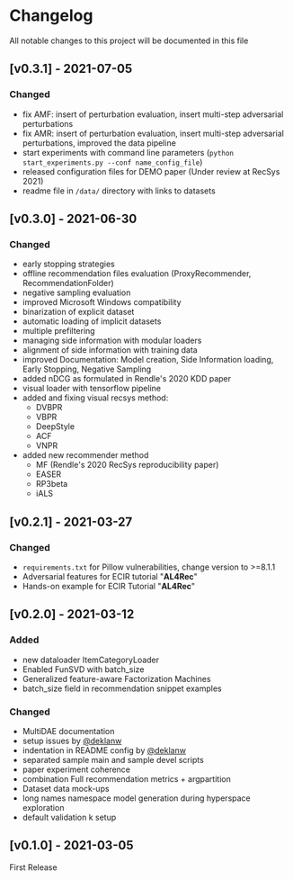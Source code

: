 # Changelog

All notable changes to this project will be documented in this file

## [v0.3.1] - 2021-07-05
### Changed
- fix AMF: insert of perturbation evaluation, insert multi-step adversarial perturbations
- fix AMR:  insert of perturbation evaluation, insert multi-step adversarial perturbations, improved the data pipeline
- start experiments with command line parameters (```python start_experiments.py --conf name_config_file```)
- released configuration files for DEMO paper (Under review at RecSys 2021)
- readme file in ```/data/``` directory with links to datasets

## [v0.3.0] - 2021-06-30
### Changed
- early stopping strategies
- offline recommendation files evaluation (ProxyRecommender, RecommendationFolder) 
- negative sampling evaluation
- improved Microsoft Windows compatibility  
- binarization of explicit dataset
- automatic loading of implicit datasets 
- multiple prefiltering
- managing side information with modular loaders
- alignment of side information with training data
- improved Documentation: Model creation, Side Information loading, Early Stopping, Negative Sampling 
- added nDCG as formulated in Rendle's 2020 KDD paper
- visual loader with tensorflow pipeline 
- added and fixing visual recsys method:
  - DVBPR
  - VBPR
  - DeepStyle
  - ACF
  - VNPR
- added new recommender method
  - MF (Rendle's 2020 RecSys reproducibility paper)
  - EASER
  - RP3beta
  - iALS

## [v0.2.1] - 2021-03-27
### Changed

- `requirements.txt` for Pillow vulnerabilities, change version to >=8.1.1
- Adversarial features for ECIR tutorial "__AL4Rec__"
- Hands-on example for ECIR Tutorial "__AL4Rec__"

## [v0.2.0] - 2021-03-12
### Added

- new dataloader ItemCategoryLoader
- Enabled FunSVD with batch_size
- Generalized feature-aware Factorization Machines
- batch_size field in recommendation snippet examples

### Changed

- MultiDAE documentation
- setup issues by [@deklanw](https://github.com/deklanw)
- indentation in README config by [@deklanw](https://github.com/deklanw)
- separated sample main and sample devel scripts
- paper experiment coherence
- combination Full recommendation metrics + argpartition
- Dataset data mock-ups
- long names namespace model generation during hyperspace exploration
- default validation k setup


## [v0.1.0] - 2021-03-05
First Release